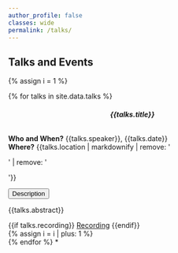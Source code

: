 ```yaml
---
author_profile: false
classes: wide
permalink: /talks/
---
```

<h2> <b> Talks and Events </b></h2>
<script src="https://code.jquery.com/jquery-3.3.1.slim.min.js"></script>
<script src="https://stackpath.bootstrapcdn.com/bootstrap/4.3.1/js/bootstrap.min.js"></script>

{% assign i = 1 %}
<div class="row">
{% for talks in site.data.talks %}
<h6 style='text-align: center;font-weight:bold'> {{talks.title}} </h6>
 <b>Who and When?</b> {{talks.speaker}},  {{talks.date}} <br>
<b>Where?</b> <span>{{talks.location | markdownify | remove: '<p>' | remove: '</p>'}}</span>
<p>
<button class="btn btn-primary" style='text-align: center' type="button" data-toggle="collapse" data-target="#collapseExample{{ i }}" aria-expanded="false" aria-controls="collapseExample{{ i }}">
  Description
</button>
</p>
<div class="collapse" id="collapseExample{{ i }}">
<p>
    {{talks.abstract}}
    </p>
{{if talks.recording}}
    <a href="{{talks.recording}}" class="btn btn-primary">Recording</a>
{{endif}}
</div>
{% assign i = i | plus: 1 %}
</div>
{% endfor %}
</div>*